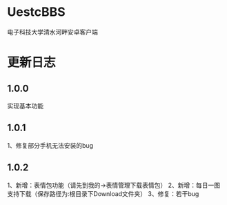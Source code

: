 # UestcBBS
电子科技大学清水河畔安卓客户端

# 更新日志
## 1.0.0
实现基本功能
## 1.0.1
1、修复部分手机无法安装的bug
## 1.0.2
1、新增：表情包功能（请先到我的->表情管理下载表情包）
2、新增：每日一图支持下载（保存路径为:根目录下Download文件夹）
3、修复：若干bug
